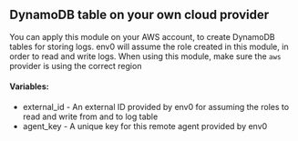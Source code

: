 ## DynamoDB table on your own cloud provider

You can apply this module on your AWS account, to create DynamoDB tables for storing logs. env0 will assume the role created in this module, in order to read and write logs.
When using this module, make sure the `aws` provider is using the correct region

#### Variables:

- external_id - An external ID provided by env0 for assuming the roles to read and write from and to log table
- agent_key - A unique key for this remote agent provided by env0
